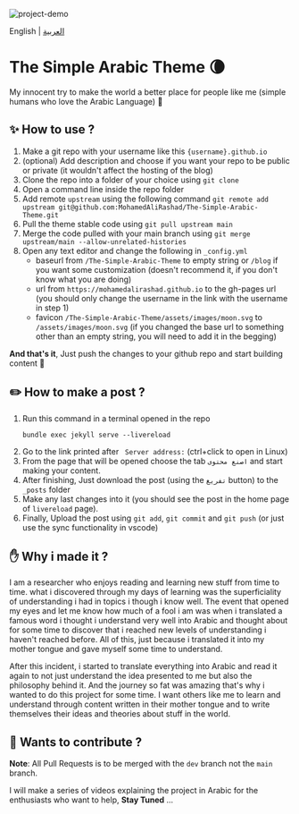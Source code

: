 ![project-demo](https://github.com/MohamedAliRashad/The-Simple-Arabic-Theme/blob/main/assets/project-demo.gif)

English | [العربية](https://github.com/MohamedAliRashad/The-Simple-Arabic-Theme/blob/main/README.AR.md)

# The Simple Arabic Theme :waning_crescent_moon:
My innocent try to make the world a better place for people like me (simple humans who love the Arabic Language) :seedling: 

## :sparkles: How to use ?
1. Make a git repo with your username like this `{username}.github.io`
1. (optional) Add description and choose if you want your repo to be public or private (it wouldn't affect the hosting of the blog) 
1. Clone the repo into a folder of your choice using `git clone`
1. Open a command line inside the repo folder
1. Add remote `upstream` using the following command `git remote add upstream git@github.com:MohamedAliRashad/The-Simple-Arabic-Theme.git`
1. Pull the theme stable code using `git pull upstream main`
1. Merge the code pulled with your main branch using `git merge upstream/main --allow-unrelated-histories`
1. Open any text editor and change the following in `_config.yml`
    - baseurl from `/The-Simple-Arabic-Theme` to empty string or `/blog` if you want some customization (doesn't recommend it, if you don't know what you are doing) 
    - url from `https://mohamedalirashad.github.io` to the gh-pages url (you should only change the username in the link with the username in step 1)
    - favicon `/The-Simple-Arabic-Theme/assets/images/moon.svg` to `/assets/images/moon.svg` (if you changed the base url to something other than an empty string, you will need to add it in the begging)

**And that's it**, Just push the changes to your github repo and start building content :tada:

## :pencil2: How to make a post ?
1. Run this command in a terminal opened in the repo
    ```
    bundle exec jekyll serve --livereload
    ```
2. Go to the link printed after ` Server address:` (ctrl+click to open in Linux)
3. From the page that will be opened choose the tab `اصنع محتوى` and start making your content.
4. After finishing, Just download the post (using the `تفريغ` button) to the `_posts` folder
5. Make any last changes into it (you should see the post in the home page of `livereload` page).
6. Finally, Upload the post using `git add`, `git commit` and `git push` (or just use the sync functionality in vscode)

## :hand: Why i made it ?
I am a researcher who enjoys reading and learning new stuff from time to time. what i discovered through my days of learning was the superficiality of understanding i had in topics i though i know well.
The event that opened my eyes and let me know how much of a fool i am was when i translated a famous word i thought i understand very well into Arabic and thought about for some time to discover that i reached new levels of understanding i haven't reached before. All of this, just because i translated it into my mother tongue and gave myself some time to understand.

After this incident, i started to translate everything into Arabic and read it again to not just understand the idea presented to me but also the philosophy behind it. And the journey so fat was amazing that's why i wanted to do this project for some time. I want others like me to learn and understand through content written in their mother tongue and to write themselves their ideas and theories about stuff in the world. 

## :construction_worker: Wants to contribute ?

**Note**: All Pull Requests is to be merged with the `dev` branch not the `main` branch.

I will make a series of videos explaining the project in Arabic for the enthusiasts who want  to help, **Stay Tuned** ...
